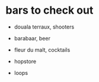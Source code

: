 # bars to check out

- douala terraux, shooters

- barabaar, beer

- fleur du malt, cocktails

- hopstore

- loops

